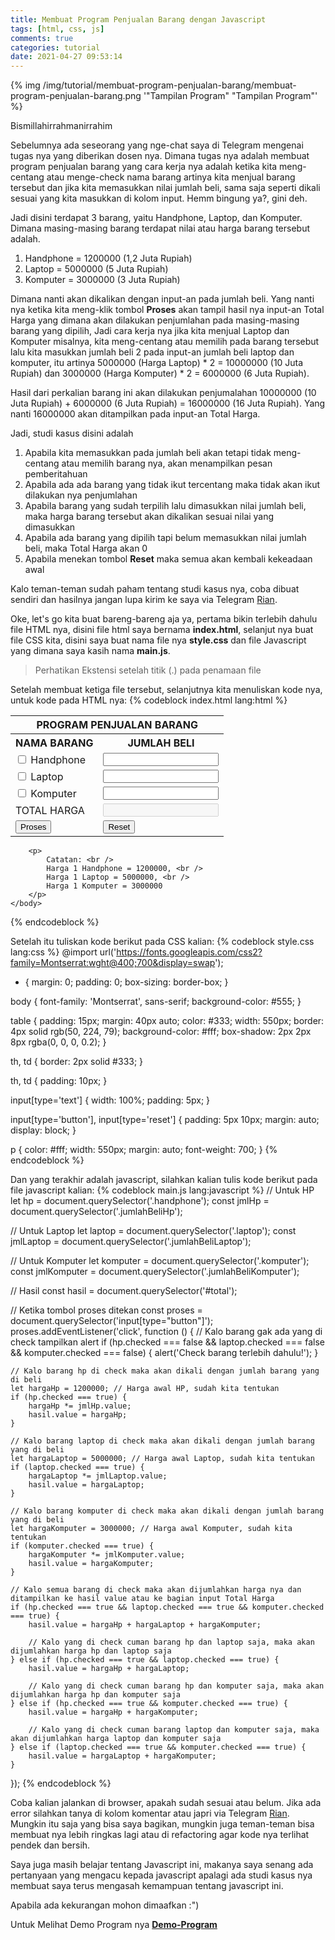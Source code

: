 ```yaml
---
title: Membuat Program Penjualan Barang dengan Javascript
tags: [html, css, js]
comments: true
categories: tutorial
date: 2021-04-27 09:53:14
---
```


{% img /img/tutorial/membuat-program-penjualan-barang/membuat-program-penjualan-barang.png '"Tampilan Program"  "Tampilan Program"' %}

Bismillahirrahmanirrahim

Sebelumnya ada seseorang yang nge-chat saya di Telegram mengenai tugas nya yang diberikan dosen nya. Dimana tugas nya adalah membuat program penjualan barang yang cara kerja nya adalah ketika kita meng-centang atau menge-check nama barang artinya kita menjual barang tersebut dan jika kita memasukkan nilai jumlah beli, sama saja seperti dikali sesuai yang kita masukkan di kolom input. Hemm bingung ya?, gini deh. 

<!-- more -->

Jadi disini terdapat 3 barang, yaitu Handphone, Laptop, dan Komputer. Dimana masing-masing barang terdapat nilai atau harga barang tersebut adalah.
1. Handphone = 1200000 (1,2 Juta Rupiah)
2. Laptop = 5000000 (5 Juta Rupiah)
3. Komputer = 3000000 (3 Juta Rupiah)

Dimana nanti akan dikalikan dengan input-an pada jumlah beli. Yang nanti nya ketika kita meng-klik tombol <b>Proses</b> akan tampil hasil nya input-an Total Harga yang dimana akan dilakukan penjumlahan pada masing-masing barang yang dipilih, Jadi cara kerja nya jika kita menjual Laptop dan Komputer misalnya, kita meng-centang atau memilih pada barang tersebut lalu kita masukkan jumlah beli 2 pada input-an jumlah beli laptop dan komputer, itu artinya 5000000 (Harga Laptop) * 2 = 10000000 (10 Juta Rupiah) dan 3000000 (Harga Komputer) * 2 = 6000000 (6 Juta Rupiah). 

Hasil dari perkalian barang ini akan dilakukan penjumalahan 10000000 (10 Juta Rupiah) + 6000000 (6 Juta Rupiah) = 16000000 (16 Juta Rupiah). Yang nanti 16000000 akan ditampilkan pada input-an Total Harga.

Jadi, studi kasus disini adalah
1. Apabila kita memasukkan pada jumlah beli akan tetapi tidak meng-centang atau memilih barang nya, akan menampilkan pesan pemberitahuan
2. Apabila ada ada barang yang tidak ikut tercentang maka tidak akan ikut dilakukan nya penjumlahan
3. Apabila barang yang sudah terpilih lalu dimasukkan nilai jumlah beli, maka harga barang tersebut akan dikalikan sesuai nilai yang dimasukkan
4. Apabila ada barang yang dipilih tapi belum memasukkan nilai jumlah beli, maka Total Harga akan 0
5. Apabila menekan tombol <b>Reset</b> maka semua akan kembali kekeadaan awal

Kalo teman-teman sudah paham tentang studi kasus nya, coba dibuat sendiri dan hasilnya jangan lupa kirim ke saya via Telegram [Rian](https://t.me/riann18).


Oke, let's go kita buat bareng-bareng aja ya, pertama bikin terlebih dahulu file HTML nya, disini file html saya bernama **index.html**, selanjut nya buat file CSS kita, disini saya buat nama file nya **style.css** dan file Javascript yang dimana saya kasih nama **main.js**. 
> Perhatikan Ekstensi setelah titik (.) pada penamaan file

Setelah membuat ketiga file tersebut, selanjutnya kita menuliskan kode nya, untuk kode pada HTML nya:
{% codeblock index.html lang:html %}
<!DOCTYPE html>
<html lang="en">
	<head>
		<meta charset="UTF-8" />
		<meta http-equiv="X-UA-Compatible" content="IE=edge" />
		<meta name="viewport" content="width=device-width, initial-scale=1.0" />
		<title>PROGRAM PENJUALAN BARANG</title>
	</head>
	<body>
		<form name="form">
			<table>
				<tr>
					<th colspan="2">PROGRAM PENJUALAN BARANG</th>
				</tr>
				<tr>
					<th>NAMA BARANG</th>
					<th>JUMLAH BELI</th>
				</tr>
				<tr>
					<td>
						<label> <input type="checkbox" class="handphone" /> </label>Handphone
					</td>
					<td><input type="text" class="jumlahBeliHp" /></td>
				</tr>
				<tr>
					<td>
						<label> <input type="checkbox" class="laptop" /> </label>Laptop
					</td>
					<td><input type="text" class="jumlahBeliLaptop" /></td>
				</tr>
				<tr>
					<td>
						<label> <input type="checkbox" class="komputer" /> </label>Komputer
					</td>
					<td><input type="text" class="jumlahBeliKomputer" /></td>
				</tr>
				<tr>
					<td>
						<label> TOTAL HARGA </label>
					</td>
					<td><input type="text" id="total" disabled /></td>
				</tr>
				<tr>
					<td><input type="button" value="Proses" /></td>
					<td><input type="reset" value="Reset" /></td>
				</tr>
			</table>
		</form>

		<p>
			Catatan: <br />
			Harga 1 Handphone = 1200000, <br />
			Harga 1 Laptop = 5000000, <br />
			Harga 1 Komputer = 3000000
		</p>
	</body>
</html>
{% endcodeblock %}

Setelah itu tuliskan kode berikut pada CSS kalian:
{% codeblock style.css lang:css %}
@import url('https://fonts.googleapis.com/css2?family=Montserrat:wght@400;700&display=swap');

* {
	margin: 0;
	padding: 0;
	box-sizing: border-box;
}

			
body {
    font-family: 'Montserrat', sans-serif;
    background-color: #555;
}

table {
    padding: 15px;
    margin: 40px auto;
    color: #333;
    width: 550px;
    border: 4px solid rgb(50, 224, 79);
    background-color: #fff;
    box-shadow: 2px 2px 8px rgba(0, 0, 0, 0.2);
}

th,
td {
    border: 2px solid #333;
}

th,
td {
    padding: 10px;
}

input[type='text'] {
    width: 100%;
    padding: 5px;
}

input[type='button'],
input[type='reset'] {
    padding: 5px 10px;
    margin: auto;
    display: block;
}

p {
    color: #fff;
    width: 550px;
    margin: auto;
    font-weight: 700;
}
{% endcodeblock %}

Dan yang terakhir adalah javascript, silahkan kalian tulis kode berikut pada file javascript kalian:
{% codeblock main.js lang:javascript %}
// Untuk HP
let hp = document.querySelector('.handphone');
const jmlHp = document.querySelector('.jumlahBeliHp');

// Untuk Laptop
let laptop = document.querySelector('.laptop');
const jmlLaptop = document.querySelector('.jumlahBeliLaptop');

// Untuk Komputer
let komputer = document.querySelector('.komputer');
const jmlKomputer = document.querySelector('.jumlahBeliKomputer');

// Hasil
const hasil = document.querySelector('#total');

// Ketika tombol proses ditekan
const proses = document.querySelector('input[type="button"]');
proses.addEventListener('click', function () {
    // Kalo barang gak ada yang di check tampilkan alert
    if (hp.checked === false && laptop.checked === false && komputer.checked === false) {
        alert('Check barang terlebih dahulu!');
    }

    // Kalo barang hp di check maka akan dikali dengan jumlah barang yang di beli
    let hargaHp = 1200000; // Harga awal HP, sudah kita tentukan
    if (hp.checked === true) {
        hargaHp *= jmlHp.value;
        hasil.value = hargaHp;
    }

    // Kalo barang laptop di check maka akan dikali dengan jumlah barang yang di beli
    let hargaLaptop = 5000000; // Harga awal Laptop, sudah kita tentukan
    if (laptop.checked === true) {
        hargaLaptop *= jmlLaptop.value;
        hasil.value = hargaLaptop;
    }

    // Kalo barang komputer di check maka akan dikali dengan jumlah barang yang di beli
    let hargaKomputer = 3000000; // Harga awal Komputer, sudah kita tentukan
    if (komputer.checked === true) {
        hargaKomputer *= jmlKomputer.value;
        hasil.value = hargaKomputer;
    }

    // Kalo semua barang di check maka akan dijumlahkan harga nya dan ditampilkan ke hasil value atau ke bagian input Total Harga
    if (hp.checked === true && laptop.checked === true && komputer.checked === true) {
        hasil.value = hargaHp + hargaLaptop + hargaKomputer;

        // Kalo yang di check cuman barang hp dan laptop saja, maka akan dijumlahkan harga hp dan laptop saja
    } else if (hp.checked === true && laptop.checked === true) {
        hasil.value = hargaHp + hargaLaptop;

        // Kalo yang di check cuman barang hp dan komputer saja, maka akan dijumlahkan harga hp dan komputer saja
    } else if (hp.checked === true && komputer.checked === true) {
        hasil.value = hargaHp + hargaKomputer;

        // Kalo yang di check cuman barang laptop dan komputer saja, maka akan dijumlahkan harga laptop dan komputer saja
    } else if (laptop.checked === true && komputer.checked === true) {
        hasil.value = hargaLaptop + hargaKomputer;
    }
});
{% endcodeblock %}

Coba kalian jalankan di browser, apakah sudah sesuai atau belum. Jika ada error silahkan tanya di kolom komentar atau japri via Telegram [Rian](https://t.me/riann18). Mungkin itu saja yang bisa saya bagikan, mungkin juga teman-teman bisa membuat nya lebih ringkas lagi atau di refactoring agar kode nya terlihat pendek dan bersih. 

Saya juga masih belajar tentang Javascript ini, makanya saya senang ada pertanyaan yang mengacu kepada javascript apalagi ada studi kasus nya membuat saya terus mengasah kemampuan tentang javascript ini.

Apabila ada kekurangan mohon dimaafkan :")

Untuk Melihat Demo Program nya **[Demo-Program](https://codepen.io/mfebriann/pen/rNjRZVJ)**